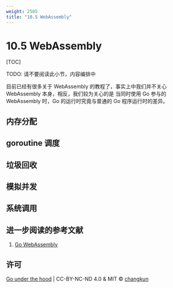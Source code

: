 ```yaml
---
weight: 2505
title: "10.5 WebAssembly"
---
```


# 10.5 WebAssembly

[TOC]

TODO: 请不要阅读此小节，内容编排中

目前已经有很多关于 WebAssembly 的教程了，事实上中我们并不关心 WebAssembly 本身，相反，我们较为关心的是
当同时使用 Go 参与的 WebAssembly 时，Go 的运行时究竟与普通的 Go 程序运行时的差异。

## 内存分配

## goroutine 调度

## 垃圾回收

## 模拟并发

## 系统调用

## 进一步阅读的参考文献

1. [Go WebAssembly](https://github.com/golang/go/wiki/WebAssembly)

## 许可

[Go under the hood](https://github.com/changkun/go-under-the-hood) | CC-BY-NC-ND 4.0 & MIT &copy; [changkun](https://changkun.de)